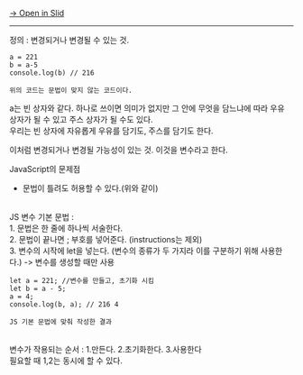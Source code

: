 [→ Open in Slid](https://slid.cc/vdocs/c023ef5c119147dfa8e75f73cda8b020)


---


정의 : 변경되거나 변경될 수 있는 것.

```
a = 221
b = a-5
console.log(b) // 216

위의 코드는 문법이 맞지 않는 코드이다.
```


a는 빈 상자와 같다. 하나로 쓰이면 의미가 없지만 그 안에 무엇을 담느냐에 따라 우유 상자가 될 수 있고 주스 상자가 될 수도 있다.<br>우리는 빈 상자에 자유롭게 우유를 담기도, 주스를 담기도 한다.<br>


이처럼 변경되거나 변경될 가능성이 있는 것. 이것을 변수라고 한다.<br>





JavaScript의 문제점


 - 문법이 틀려도 허용할 수 있다.(위와 같이)


<br>JS 변수 기본 문법 :<br>1. 문법은 한 줄에 하나씩 서술한다.<br>2. 문법이 끝나면 ; 부호를 넣어준다. (instructions는 제외)<br>3. 변수의 시작에 let을 넣는다. (변수의 종류가 두 가지라 이를 구분하기 위해 사용한다.) -&gt; 변수를 생성할 때만 사용

```
let a = 221; //변수를 만들고, 초기화 시킴
let b = a - 5;
a = 4;
console.log(b, a); // 216 4

JS 기본 문법에 맞춰 작성한 결과
```


<br>변수가 작용되는 순서 : 1.만든다. 2.초기화한다. 3.사용한다<br>필요할 때 1,2는 동시에 할 수 있다.<br>
